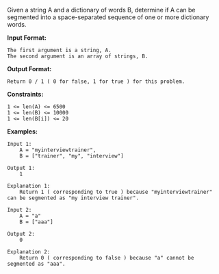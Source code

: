 Given a string A and a dictionary of words B, determine if A can be segmented into a space-separated sequence of one or more dictionary words.

**Input Format:**
```
The first argument is a string, A.
The second argument is an array of strings, B.
```
**Output Format:**
```
Return 0 / 1 ( 0 for false, 1 for true ) for this problem.
```
**Constraints:**
```
1 <= len(A) <= 6500
1 <= len(B) <= 10000
1 <= len(B[i]) <= 20
```
**Examples:**
```
Input 1:
    A = "myinterviewtrainer",
    B = ["trainer", "my", "interview"]

Output 1:
    1

Explanation 1:
    Return 1 ( corresponding to true ) because "myinterviewtrainer" can be segmented as "my interview trainer".
    
Input 2:
    A = "a"
    B = ["aaa"]

Output 2:
    0

Explanation 2:
    Return 0 ( corresponding to false ) because "a" cannot be segmented as "aaa".
```